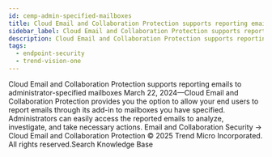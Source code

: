 ```yaml
---
id: cemp-admin-specified-mailboxes
title: Cloud Email and Collaboration Protection supports reporting emails to administrator-specified mailboxes
sidebar_label: Cloud Email and Collaboration Protection supports reporting emails to administrator-specified mailboxes
description: Cloud Email and Collaboration Protection supports reporting emails to administrator-specified mailboxes
tags:
  - endpoint-security
  - trend-vision-one
---
```


 Cloud Email and Collaboration Protection supports reporting emails to administrator-specified mailboxes March 22, 2024—Cloud Email and Collaboration Protection provides you the option to allow your end users to report emails through its add-in to mailboxes you have specified. Administrators can easily access the reported emails to analyze, investigate, and take necessary actions. Email and Collaboration Security → Cloud Email and Collaboration Protection © 2025 Trend Micro Incorporated. All rights reserved.Search Knowledge Base